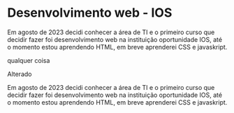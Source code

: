 # Desenvolvimento web - IOS
<p>Em agosto de 2023 decidi conhecer a área de TI e o primeiro curso que decidir fazer foi desenvolvimento web na instituição oportunidade IOS, até o momento estou aprendendo HTML, em breve aprenderei CSS e javaskript.</p> 
<p>qualquer coisa</p>

<p>Alterado</P>

<p>Em agosto de 2023 decidi conhecer a área de TI e o primeiro curso que decidir fazer foi desenvolvimento web na instituição oportunidade IOS, até o momento estou aprendendo HTML, em breve aprenderei CSS e javaskript.</p

